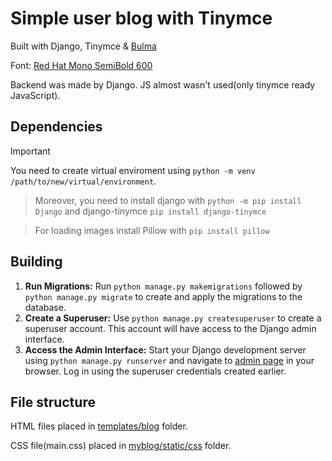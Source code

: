 # Simple user blog with Tinymce

Built with Django, Tinymce & [Bulma](https://bulma.io/)

Font: [Red Hat Mono SemiBold 600](https://fonts.google.com/specimen/Red+Hat+Mono)

Backend was made by Django. JS almost wasn't used(only tinymce ready JavaScript).

## Dependencies

>[!IMPORTANT]
>You need to create virtual enviroment using `python -m venv /path/to/new/virtual/environment`. 

>Moreover, you need to install django with `python -m pip install Django` and django-tinymce `pip install django-tinymce`

>For loading images install Pillow with `pip install pillow`

## Building

1. **Run Migrations:**
   Run `python manage.py makemigrations` followed by `python manage.py migrate` to create and apply the migrations to the database.
2. **Create a Superuser:**
   Use `python manage.py createsuperuser` to create a superuser account. This account will have access to the Django admin interface.
3. **Access the Admin Interface:**
   Start your Django development server using `python manage.py runserver` and navigate to [admin page](http://127.0.0.1:8000/admin/) in your browser. Log in using the superuser credentials created earlier.


## File structure

HTML files placed in [templates/blog](myblog/blog/templates/blog) folder. 

CSS file(main.css) placed in [myblog/static/css](myblog/static/css) folder.
